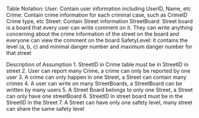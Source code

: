 
Table Notation:
    User: Contain user information including UserID, Name, etc
    Crime: Contain crime information for each criminal case, such as CrimeID Crime type, etc
    Street: Contain Street information
    StreetBoard: Street board is a board that every user can write comment on it. They can write anything concerning about the crime information of the street on the board and everyone can view the comment on the board
    SafetyLevel: it contains the level (a, b, c) and minimal danger number and maximum danger number for that street

Description of Assumption
    1. StreetID in Crime table must be in StreetID in street
    2. User can report many Crime, a crime can only be reported by one user
    3. A crime can only happen in one Street, a Street can contain many crimes
    4. A user can write on many StreetBoards, a StreetBoard can be written by many users
    5. A Street Board belongs to only one Street, a Street can only have one streetBoard
    6. StreetID in street board must be in the StreetID in the Street
    7. A Street can have only one safety level, many street can share the same safety level

